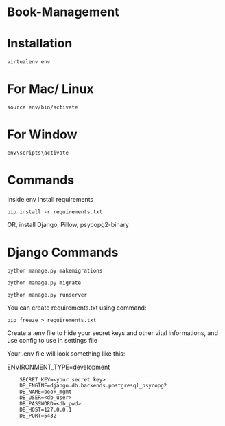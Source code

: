 # Book-Management

# Installation

`virtualenv env`

# For Mac/ Linux

`source env/bin/activate`

# For Window

`env\scripts\activate`

# Commands

Inside env install requirements

`pip install -r requirements.txt`   

OR, install Django, Pillow, psycopg2-binary

# Django Commands

`python manage.py makemigrations`

`python manage.py migrate`

`python manage.py runserver`

You can create requirements.txt using command:

`pip freeze > requirements.txt`


Create a .env file to hide your secret keys and other vital informations, and use config to use in settings file

Your .env file will look something like this:

ENVIRONMENT_TYPE=development

```
    SECRET_KEY=<your secret key>
    DB_ENGINE=django.db.backends.postgresql_psycopg2
    DB_NAME=book_mgmt
    DB_USER=<db_user>
    DB_PASSWORD=<db_pwd>
    DB_HOST=127.0.0.1
    DB_PORT=5432

```
